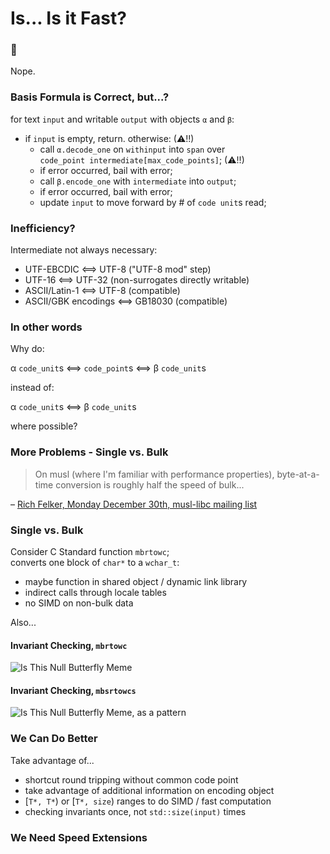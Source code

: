 # Is... Is it Fast?


### 🐌

Nope.



### Basis Formula is Correct, but...?

for text `input` and writable `output` with objects `α` and `β`:

- if `input` is empty, return. otherwise: (⚠!!)
  - call `α.decode_one` on `withinput` into `span` over  
  `code_point intermediate[max_code_points]`; (⚠!!)
  - if error occurred, bail with error;
  - call `β.encode_one` with `intermediate` into `output`;
  - if error occurred, bail with error;
  - update `input` to move forward by # of `code unit`s read;


### Inefficiency?

Intermediate not always necessary:

- UTF-EBCDIC ⟺ UTF-8 ("UTF-8 mod" step)
- UTF-16 ⟺ UTF-32 (non-surrogates directly writable)
- ASCII/Latin-1 ⟺ UTF-8 (compatible)
- ASCII/GBK encodings ⟺ GB18030 (compatible)


### In other words

Why do:

α `code_unit`s ⟺ `code_point`s ⟺ β `code_unit`s

instead of:

α `code_unit`s ⟺ β `code_unit`s

where possible?


### More Problems - Single vs. Bulk

> On musl (where I'm familiar with performance properties),
> byte-at-a-time conversion is roughly half the speed of bulk...

– [Rich Felker, Monday December 30th, musl-libc mailing list](https://www.openwall.com/lists/musl/2019/12/30/8)


### Single vs. Bulk

Consider C Standard function `mbrtowc`;  
converts one block of `char*` to a `wchar_t`:

- maybe function in shared object / dynamic link library
- indirect calls through locale tables
- no SIMD on non-bulk data

Also...


#### Invariant Checking, `mbrtowc`

![Is This Null Butterfly Meme](resources/ButterflyMeme.jpg)


#### Invariant Checking, `mbsrtowcs`

![Is This Null Butterfly Meme, as a pattern](resources/ButterflyMemePattern.jpg)


### We Can Do Better

Take advantage of...

- shortcut round tripping without common code point
- take advantage of additional information on encoding object
- [`T*, T*`) or [`T*, size`) ranges to do SIMD / fast computation
- checking invariants once, not `std::size(input)` times


### We Need Speed Extensions
